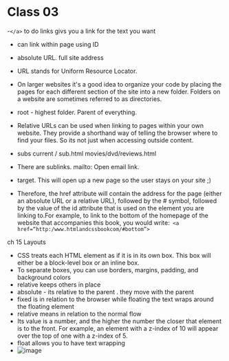 # Class 03
-`</a>` to do links givs you a link for the text you want
- can link within page using ID 
- absolute URL. full site address
- URL stands for Uniform Resource Locator.
- On larger websites it's a good idea to organize your code by placing the pages for each different section of the site into a new folder. Folders on a website are sometimes referred to as directories.
- root - highest folder.  Parent of everything. 
- Relative URLs can be used when linking to pages within your own website. They provide a shorthand way of telling the browser where to find your files.  So its not just when accessing outside content. 
 - subs  current / sub.html       movies/dvd/reviews.html

- There are sublinks. mailto:  Open email link. 
- target.  This will open up a new page so the user stays on your site ;)
- Therefore, the href attribute will contain the address for the page (either an absolute URL or a relative URL), followed by the # symbol, followed by the value of the id attribute that is used on the element you are linking to.For example, to link to the bottom of the homepage of the website that accompanies this book, you would write:` <a href=“http:/www.htmlandcssbookcom/#bottom”>`

ch 15  Layouts
- CSS treats each HTML element as if it is in its own box. This box will either be a block-level box or an inline box.
- To separate boxes, you can use borders, margins, padding, and background colors
- relative keeps others in place 
- absolute - its relative to the parent .  they move with the parent 
- fixed is in relation to the browser while floating the text wraps around the floating element 
- relative means in relation to the normal flow 
- Its value is a number, and the higher the number the closer that element is to the front. For example, an element with a z-index of 10 will appear over the top of one with a z-index of 5.
- float allows you to have text wrapping
- ![image](https://user-images.githubusercontent.com/100101108/157801931-4c27d1fe-22e3-4dbb-b92c-302d28caa86c.png)

